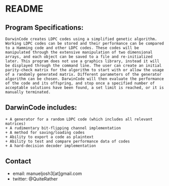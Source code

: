 README
======

Program Specifications:
-----------------------
    DarwinCode creates LDPC codes using a simplified genetic algorithm. Working LDPC codes can be stored and their performance can be compared to a Hamming code and other LDPC codes. These codes will be manipulated through the extensive manipulation of two dimensional arrays, and each object can be saved to a file and re-initialized later. This program does not use a graphics library, instead it will be displayed through the command line. The user can create an initial parity-check matrix for the algorithm to start with or allow the usage of a randomly generated matrix. Different parameters of the generator algorithm can be chosen. DarwinCode will then evaluate the performance of the code and its offspring, and stop once a specified number of acceptable solutions have been found, a set limit is reached, or it is manually terminated.

DarwinCode includes:
--------------------
	+ A generator for a random LDPC code (which includes all relevant matrices)
	+ A rudimentary bit-flipping channel implementation
	+ A method for saving/loading codes
	+ Ability to export a code as plaintext
	+ Ability to test and compare performance data of codes
	+ A hard-decision decoder implementation

## Contact ##
+ email: manueljosh3[at]gmail.com
+ twitter: @QuiteRather